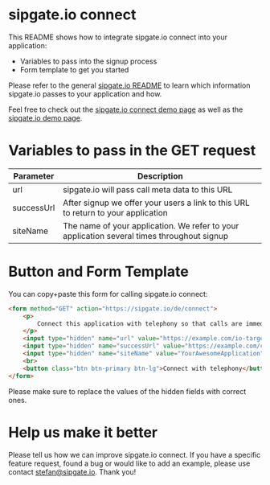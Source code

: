 sipgate.io connect
==================

This README shows how to integrate sipgate.io connect into your application:
* Variables to pass into the signup process
* Form template to get you started

Please refer to the general [sipgate.io README](https://github.com/sipgate/sipgate.io/blob/master/README.md)
to learn which information sipgate.io passes to your application and how.

Feel free to check out the [sipgate.io connect demo page](https://demo.sipgate.io/connect) as well as the
[sipgate.io demo page](https://demo.sipgate.io).


Variables to pass in the GET request
================

Parameter  | Description
---------- | -----------
url        | sipgate.io will pass call meta data to this URL
successUrl | After signup we offer your users a link to this URL to return to your application
siteName   | The name of your application. We refer to your application several times throughout signup


Button and Form Template
================

You can copy+paste this form for calling sipgate.io connect:

```html
<form method="GET" action="https://sipgate.io/de/connect">
    <p>
	    Connect this application with telephony so that calls are immediately displayed here
	</p>
	<input type="hidden" name="url" value="https://example.com/io-target/">
	<input type="hidden" name="successUrl" value="https://example.com/connected-to-io">
	<input type="hidden" name="siteName" value="YourAwesomeApplication">
    <br>
    <button class="btn btn-primary btn-lg">Connect with telephony</button>
</form>
```

Please make sure to replace the values of the hidden fields with correct ones.

Help us make it better
======================

Please tell us how we can improve sipgate.io connect. If you have a specific feature request, found a bug or would like to add an example, please use contact stefan@sipgate.io. Thank you!

